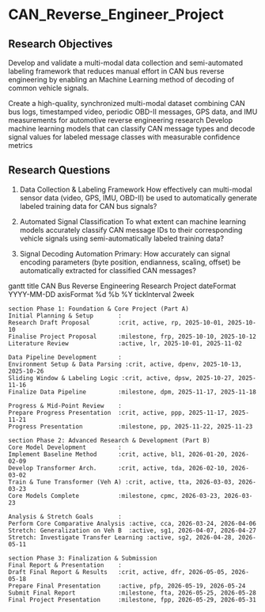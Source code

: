 # CAN_Reverse_Engineer_Project

## Research Objectives
Develop and validate a multi-modal data collection and semi-automated labeling framework that reduces manual effort in CAN bus reverse engineering by enabling an Machine Learning method of decoding of common vehicle signals.

Create a high-quality, synchronized multi-modal dataset combining CAN bus logs, timestamped video, periodic OBD-II messages, GPS data, and IMU measurements for automotive reverse engineering research
Develop machine learning models that can classify CAN message types and decode signal values for labeled message classes with measurable confidence metrics

## Research Questions
1. Data Collection & Labeling Framework
How effectively can multi-modal sensor data (video, GPS, IMU, OBD-II) be used to automatically generate labeled training data for CAN bus signals?

2. Automated Signal Classification
To what extent can machine learning models accurately classify CAN message IDs to their corresponding vehicle signals using semi-automatically labeled training data?

3. Signal Decoding Automation
Primary: How accurately can signal encoding parameters (byte position, endianness, scaling, offset) be automatically extracted for classified CAN messages?

gantt
    title CAN Bus Reverse Engineering Research Project
    dateFormat  YYYY-MM-DD
    axisFormat  %d %b %Y
    tickInterval 2week

    section Phase 1: Foundation & Core Project (Part A)
    Initial Planning & Setup       :
    Research Draft Proposal        :crit, active, rp, 2025-10-01, 2025-10-10
    Finalise Project Proposal      :milestone, frp, 2025-10-10, 2025-10-12
    Literature Review              :active, lr, 2025-10-01, 2025-11-02
    
    Data Pipeline Development      :
    Environment Setup & Data Parsing :crit, active, dpenv, 2025-10-13, 2025-10-26
    Sliding Window & Labeling Logic :crit, active, dpsw, 2025-10-27, 2025-11-16
    Finalize Data Pipeline         :milestone, dpm, 2025-11-17, 2025-11-18

    Progress & Mid-Point Review    :
    Prepare Progress Presentation  :crit, active, ppp, 2025-11-17, 2025-11-21
    Progress Presentation          :milestone, pp, 2025-11-22, 2025-11-23

    section Phase 2: Advanced Research & Development (Part B)
    Core Model Development         :
    Implement Baseline Method      :crit, active, bl1, 2026-01-20, 2026-02-09
    Develop Transformer Arch.      :crit, active, tda, 2026-02-10, 2026-03-02
    Train & Tune Transformer (Veh A) :crit, active, tta, 2026-03-03, 2026-03-23
    Core Models Complete           :milestone, cpmc, 2026-03-23, 2026-03-23

    Analysis & Stretch Goals       :
    Perform Core Comparative Analysis :active, cca, 2026-03-24, 2026-04-06
    Stretch: Generalization on Veh B  :active, sg1, 2026-04-07, 2026-04-27
    Stretch: Investigate Transfer Learning :active, sg2, 2026-04-28, 2026-05-11

    section Phase 3: Finalization & Submission
    Final Report & Presentation    :
    Draft Final Report & Results   :crit, active, dfr, 2026-05-05, 2026-05-18
    Prepare Final Presentation     :active, pfp, 2026-05-19, 2026-05-24
    Submit Final Report            :milestone, fta, 2026-05-25, 2026-05-28
    Final Project Presentation     :milestone, fpp, 2026-05-29, 2026-05-31
